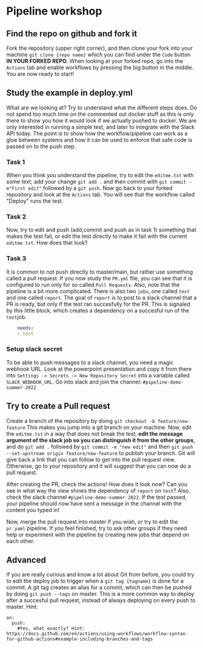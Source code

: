 # Pipeline workshop
## Find the repo on github and fork it
Fork the repository (upper right corner),
and then clone your fork into your machine `git clone {repo name}` which you can find under the `Code` button **IN YOUR  FORKED REPO**. When looking at your forked repo, go into the `Actions` tab and enable workflows by pressing the big button in the middle. You are now ready to start!

## Study the example in deploy.yml
What are we looking at? Try to understand what the different
steps does. Do not spend too much time on the commented out
docker stuff as this is only there to show you how it would look if we actually pushed to docker. We are only interested in
running a simple test, and later to integrate with the Slack API today. The point is to show how
the workflow/pipeline can work as a glue between systems and how it can
 be used to enforce that safe code is passed on
to the push step.

### Task 1
When you think you understand the pipeline,
try to edit the `editme.txt` with some text, add your change
`git add .` and then commit with `git commit -m"First edit"`
followed by a `git push`. Now go back to your forked repository and look at the `Actions` tab. You will
see that the workflow called "Deploy" runs the test.

### Task 2
Now, try to edit and push (add,commit and push as in task 1) something that makes the test fail,
or edit the test directly to make it fail with the current `editme.txt`. How does that look?

### Task 3
It is common to not push directly to master/main, but rather
use something called a pull request. If you now study
the `PR.yml` file, you can see that it is configured to run
only for so called `Pull Requests`. Also, note that
the pipeline is a bit more complicated. There is
also two `jobs`, one called `test` and one called `report`.
The goal of `report` is to post to a slack channel that a PR is ready, but only if the test ran succesfully for the PR. This is signaled by this little block, which creates a dependency on a succesful run of the `test`job.
```yaml
    needs:
    - test
```
### Setup slack secret
To be able to push messages to a slack channel, you need a magic webhook URL. Look at the powerpoint presentation and copy it from there into `Settings -> Secrets -> New Repository Secret` into a variable called `SLACK_WEBHOOK_URL`.
Go into slack and join the channel: `#pipeline-demo-summer-2022`

## Try to create a Pull request
Create a branch of the repository by doing
`git checkout -b feature/new-feature`
This makes you jump into a git branch on your machine.
Now, edit the `editme.txt` in a way that does not break the test, **edit the message argument of the slack job so you can distinguish it from the other groups**, and do
`git add .` followed by `git commit -m "new edit"` and then
 `git push --set-upstream origin feature/new-feature` to publish your branch. Git will give back a link that you can follow to get into the pull request view. Otherwise, go to your repository and it will suggest that you can now do a pull request.

After creating the PR, check the actions! How does it look now? Can you see in what way the view shows the dependency of `report` on `test`? Also, check the slack channel 
`#pipeline-demo-summer-2022`. If the test passed, your pipeline should now have sent a message in the channel with the content you typed in!

Now, merge the pull request into master if you wish, or try to edit the `pr.yaml` pipeline. If you feel finished, try to ask other groups if they need help or experiment with the pipeline by creating new jobs that depend on each other. 

## Advanced
If you are really curious and know a lot about Git from before, you could try to edit the deploy job to trigger when a `git tag {tagname}` is done for a commit. A git tag creates an alias for a commit, which can then be pushed by doing `git push --tags` on master. This is a more common way to deploy after a succesful pull request, instead of always deploying on every push to master. Hint:
```
on:
  push:
    #Yes, what exactly? Hint: https://docs.github.com/en/actions/using-workflows/workflow-syntax-for-github-actions#example-including-branches-and-tags
```
